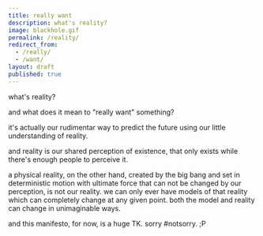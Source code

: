 ```yaml
---
title: really want
description: what's reality?
image: blackhole.gif
permalink: /reality/
redirect_from:
  - /really/
  - /want/
layout: draft
published: true
---
```


what's reality?

and what does it mean to "really want" something?

it's actually our rudimentar way to predict the future using our little understanding of reality.

and reality is our shared perception of existence, that only exists while there's enough people to perceive it.

a physical reality, on the other hand, created by the big bang and set in deterministic motion with ultimate force that can not be changed by our perception, is not our reality. we can only ever have models of that reality which can completely change at any given point. both the model and reality can change in unimaginable ways.

and this manifesto, for now, is a huge TK. sorry #notsorry. ;P
